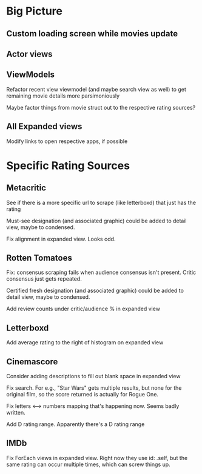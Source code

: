 #  Big Picture

## Custom loading screen while movies update

## Actor views

## ViewModels

Refactor recent view viewmodel (and maybe search view as well) to get remaining movie details more parsimoniously

Maybe factor things from movie struct out to the respective rating sources? 

## All Expanded views

Modify links to open respective apps, if possible

# Specific Rating Sources

## Metacritic

See if there is a more specific url to scrape (like letterboxd) that just has the rating

Must-see designation (and associated graphic) could be added to detail view, maybe to condensed.

Fix alignment in expanded view. Looks odd.

## Rotten Tomatoes

Fix: consensus scraping fails when audience consensus isn't present. Critic consensus just gets repeated.

Certified fresh designation (and associated graphic) could be added to detail view, maybe to condensed.

Add review counts under critic/audience % in expanded view

## Letterboxd

Add average rating to the right of histogram on expanded view

## Cinemascore

Consider adding descriptions to fill out blank space in expanded view

Fix search. For e.g., "Star Wars" gets multiple results, but none for the original film, so the score returned is actually for Rogue One.

Fix letters <--> numbers mapping that's happening now. Seems badly written.

Add D rating range. Apparently there's a D rating range

## IMDb

Fix ForEach views in expanded view. Right now they use id: \.self, but the same rating can occur multiple times, which can screw things up.
